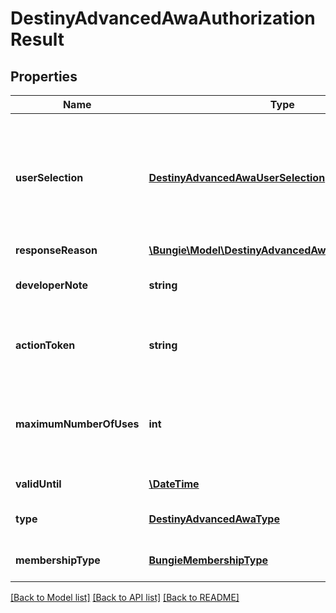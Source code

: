 # DestinyAdvancedAwaAuthorizationResult

## Properties
Name | Type | Description | Notes
------------ | ------------- | ------------- | -------------
**userSelection** | [**DestinyAdvancedAwaUserSelection**](DestinyAdvancedAwaUserSelection.md) | Indication of how the user responded to the request. If the value is \&quot;Approved\&quot; the actionToken will contain the token that can be presented when performing the advanced write action. | [optional] 
**responseReason** | [**\Bungie\Model\DestinyAdvancedAwaResponseReason**](DestinyAdvancedAwaResponseReason.md) |  | [optional] 
**developerNote** | **string** | Message to the app developer to help understand the response. | [optional] 
**actionToken** | **string** | Credential used to prove the user authorized an advanced write action. | [optional] 
**maximumNumberOfUses** | **int** | This token may be used to perform the requested action this number of times, at a maximum. If this value is 0, then there is no limit. | [optional] 
**validUntil** | [**\DateTime**](\DateTime.md) | Time, UTC, when token expires. | [optional] 
**type** | [**DestinyAdvancedAwaType**](DestinyAdvancedAwaType.md) | Advanced Write Action Type from the permission request. | [optional] 
**membershipType** | [**BungieMembershipType**](BungieMembershipType.md) | MembershipType from the permission request. | [optional] 

[[Back to Model list]](../README.md#documentation-for-models) [[Back to API list]](../README.md#documentation-for-api-endpoints) [[Back to README]](../README.md)


